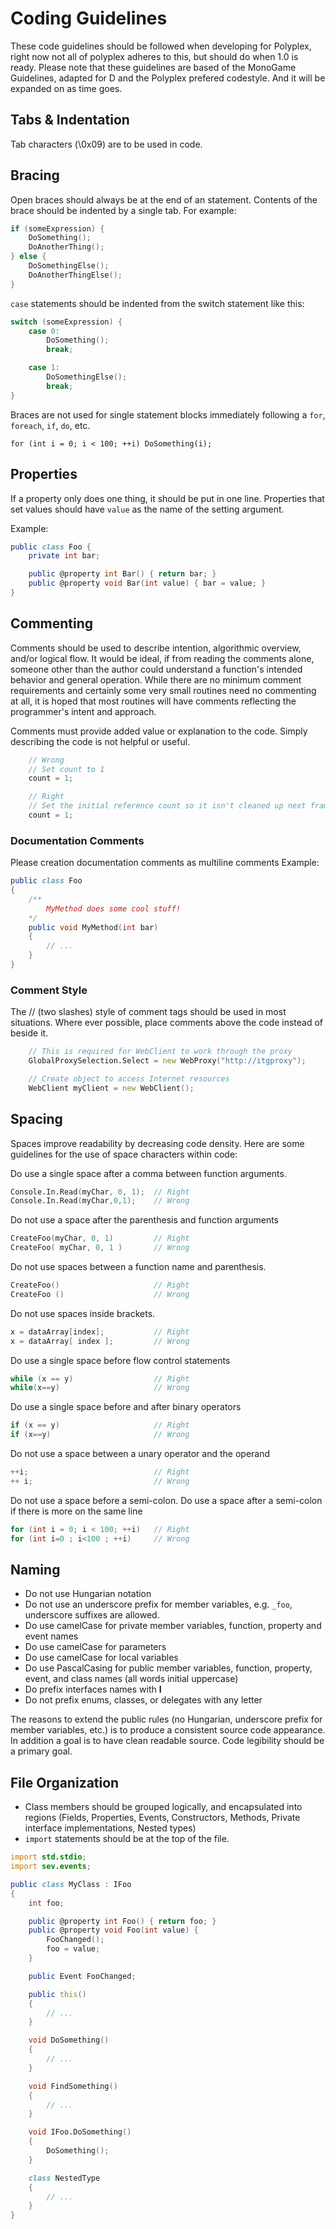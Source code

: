 # Coding Guidelines
These code guidelines should be followed when developing for Polyplex, right now not all of polyplex adheres to this, but should do when 1.0 is ready.
Please note that these guidelines are based of the MonoGame Guidelines, adapted for D and the Polyplex prefered codestyle. And it will be expanded on as time goes.

## Tabs & Indentation
Tab characters (\0x09) are to be used in code.

## Bracing
Open braces should always be at the end of an statement. Contents of the brace should be indented by a single tab. For example:
```d
if (someExpression) {
	DoSomething();
	DoAnotherThing();
} else {
	DoSomethingElse();
	DoAnotherThingElse();
}
```

`case` statements should be indented from the switch statement like this:
```d
switch (someExpression) {
	case 0:
		DoSomething();
		break;

	case 1:
		DoSomethingElse();
		break;
}
```

Braces are not used for single statement blocks immediately following a `for`, `foreach`, `if`, `do`, etc.
```
for (int i = 0; i < 100; ++i) DoSomething(i);
```

## Properties
If a property only does one thing, it should be put in one line.
Properties that set values should have `value` as the name of the setting argument.

Example:
```d
public class Foo {
	private int bar;

	public @property int Bar() { return bar; }
	public @property void Bar(int value) { bar = value; }
}
```

## Commenting
Comments should be used to describe intention, algorithmic overview, and/or logical flow.  It would be ideal, if from reading the comments alone, someone other than the author could understand a function's intended behavior and general operation. While there are no minimum comment requirements and certainly some very small routines need no commenting at all, it is hoped that most routines will have comments reflecting the programmer's intent and approach.

Comments must provide added value or explanation to the code. Simply describing the code is not helpful or useful.
```d
	// Wrong
	// Set count to 1
	count = 1;

	// Right
	// Set the initial reference count so it isn't cleaned up next frame
	count = 1;
```

### Documentation Comments
Please creation documentation comments as multiline comments
Example:
```d
public class Foo 
{
	/**
		MyMethod does some cool stuff!
	*/
	public void MyMethod(int bar)
	{
		// ...
	}
}
```

### Comment Style
The // (two slashes) style of comment tags should be used in most situations. Where ever possible, place comments above the code instead of beside it.
```d
	// This is required for WebClient to work through the proxy
	GlobalProxySelection.Select = new WebProxy("http://itgproxy");

	// Create object to access Internet resources
	WebClient myClient = new WebClient();
```

## Spacing
Spaces improve readability by decreasing code density. Here are some guidelines for the use of space characters within code:

Do use a single space after a comma between function arguments.
```d
Console.In.Read(myChar, 0, 1);  // Right
Console.In.Read(myChar,0,1);    // Wrong
```

Do not use a space after the parenthesis and function arguments
```d
CreateFoo(myChar, 0, 1)         // Right
CreateFoo( myChar, 0, 1 )       // Wrong
```

Do not use spaces between a function name and parenthesis.
```d
CreateFoo()                     // Right
CreateFoo ()                    // Wrong
```

Do not use spaces inside brackets.
```d
x = dataArray[index];           // Right
x = dataArray[ index ];         // Wrong
```

Do use a single space before flow control statements
```d
while (x == y)                  // Right
while(x==y)                     // Wrong
```

Do use a single space before and after binary operators
```d
if (x == y)                     // Right
if (x==y)                       // Wrong
```

Do not use a space between a unary operator and the operand
```d
++i;                            // Right
++ i;                           // Wrong
```

Do not use a space before a semi-colon. Do use a space after a semi-colon if there is more on the same line
```d
for (int i = 0; i < 100; ++i)   // Right
for (int i=0 ; i<100 ; ++i)     // Wrong
```

## Naming
* Do not use Hungarian notation
* Do not use an underscore prefix for member variables, e.g. `_foo`, underscore suffixes are allowed.
* Do use camelCase for private member variables, function, property and event names
* Do use camelCase for parameters
* Do use camelCase for local variables
* Do use PascalCasing for public member variables, function, property, event, and class names (all words initial uppercase)
* Do prefix interfaces names with **I**
* Do not prefix enums, classes, or delegates with any letter

The reasons to extend the public rules (no Hungarian, underscore prefix for member variables, etc.) is to produce a consistent source code appearance. In addition a goal is to have clean readable source. Code legibility should be a primary goal.

## File Organization
* Class members should be grouped logically, and encapsulated into regions (Fields, Properties, Events, Constructors, Methods, Private interface implementations, Nested types)
* `import` statements should be at the top of the file.

```d
import std.stdio;
import sev.events;

public class MyClass : IFoo 
{
	int foo;

	public @property int Foo() { return foo; }
	public @property void Foo(int value) {
		FooChanged();
		foo = value;
	}

	public Event FooChanged;

	public this()
	{
		// ...
	}

	void DoSomething()
	{
		// ...
	}

	void FindSomething()
	{
		// ...
	}

	void IFoo.DoSomething()
	{
		DoSomething();
	}

	class NestedType
	{
		// ...
	}
}
```
